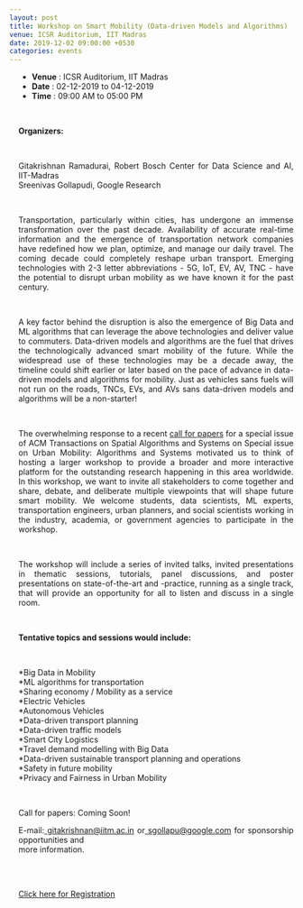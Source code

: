 ```yaml
---
layout: post
title: Workshop on Smart Mobility (Data-driven Models and Algorithms)
venue: ICSR Auditorium, IIT Madras
date: 2019-12-02 09:00:00 +0530
categories: events
---
```

<div style="padding-left:16px">

<ul class="mb-5">
        <li><b>Venue</b> : ICSR Auditorium, IIT Madras</li>
        <li><b>Date</b> : 02-12-2019 to 04-12-2019</li>
        <li><b>Time</b> : 09:00 AM to 05:00 PM </li>
</ul>

<br><strong><p align="justify">Organizers:</p></strong><br><p align="justify">Gitakrishnan Ramadurai, Robert Bosch Center for Data Science and AI, IIT-Madras <br> Sreenivas Gollapudi, Google Research</p><br>
<p align="justify"> Transportation, particularly within cities, has undergone an immense transformation over the past decade. Availability of accurate real-time information and the emergence of transportation network companies have redefined how we plan, optimize, and manage our daily travel. The coming decade could completely reshape urban transport. Emerging technologies with 2-3 letter abbreviations - 5G, IoT, EV, AV, TNC - have the potential to disrupt urban mobility as we have known it for the past century. </p><br>

<p align="justify"> A key factor behind the disruption is also the emergence of Big Data and ML algorithms that can leverage the above technologies and deliver value to commuters. Data-driven models and algorithms are the fuel that drives the technologically advanced smart mobility of the future. While the widespread use of these technologies may be a decade away, the timeline could shift earlier or later based on the pace of advance in data-driven models and algorithms for mobility. Just as vehicles sans fuels will not run on the roads, TNCs, EVs, and AVs sans data-driven models and algorithms will be a non-starter!</p><br>

<p align="justify">The overwhelming response to a recent <a href="https://tsas.acm.org/special_issue.cfm">call for papers</a> for a special issue of ACM Transactions on Spatial Algorithms and Systems on Special issue on Urban Mobility: Algorithms and Systems motivated us to think of hosting a larger workshop to provide a broader and more interactive platform for the outstanding research happening in this area worldwide. In this workshop, we want to invite all stakeholders to come together and share, debate, and deliberate multiple viewpoints that will shape future smart mobility. We welcome students, data scientists, ML experts, transportation engineers, urban planners, and social scientists working in the industry, academia, or government agencies to participate in the workshop. </p><br>

<p align="justify"> The workshop will include a series of invited talks, invited presentations in thematic sessions,
tutorials, panel discussions, and poster presentations on state-of-the-art and -practice, running as a single track, that will provide an opportunity for all to listen and discuss in a single room.</p><br>

<strong><p align="justify">Tentative topics and sessions would include:</p></strong><br>

<p align="justify">

*Big Data in Mobility <br>
*ML algorithms for transportation<br>
*Sharing economy / Mobility as a service <br>
*Electric Vehicles <br>
*Autonomous Vehicles <br>
*Data-driven transport planning <br>
*Data-driven traffic models <br>
*Smart City Logistics <br>
*Travel demand modelling with Big Data <br>
*Data-driven sustainable transport planning and operations <br>
*Safety in future mobility <br>
*Privacy and Fairness in Urban Mobility <br></p><br>

Call for papers: Coming Soon! 

<p align="justify"> E-mail:<a href="#"> gitakrishnan@iitm.ac.in</a> or<a href="#"> sgollapu@google.com</a> for sponsorship opportunities and<br> more information.</p><br><br>

<a href="#">Click here for Registration</a><br>
</div>


